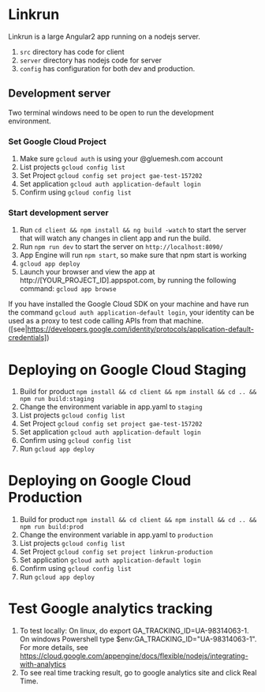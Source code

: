 # Linkrun

Linkrun is a large Angular2 app running on a nodejs server.

1. `src` directory has code for client
2. `server` directory has nodejs code for server
3. `config` has configuration for both dev and production.


## Development server
Two terminal windows need to be open to run the development environment.

### Set Google Cloud Project
1. Make sure `gcloud auth` is using your @gluemesh.com account
2. List projects `gcloud config list`
3. Set Project `gcloud config set project gae-test-157202`
4. Set application `gcloud auth application-default login`
5. Confirm using `gcloud config list`


### Start development server
1. Run `cd client && npm install && ng build -watch` to start the server that will watch any changes in client app and run the build.
2. Run `npm run dev` to start the server on `http://localhost:8090/`
3. App Engine will run `npm start`, so make sure that npm start is working
4. `gcloud app deploy`
5. Launch your browser and view the app at http://[YOUR_PROJECT_ID].appspot.com, by running the following command:
`gcloud app browse`

If you have installed the Google Cloud SDK on your machine and 
have run the command `gcloud auth application-default login`, your identity can be used as a proxy to test code calling APIs from that machine.
([see|https://developers.google.com/identity/protocols/application-default-credentials])


# Deploying on Google Cloud Staging

1. Build for product `npm install && cd client && npm install && cd .. && npm run build:staging`
2. Change the environment variable in app.yaml to `staging`
3. List projects `gcloud config list`
4. Set Project `gcloud config set project gae-test-157202`
4. Set application `gcloud auth application-default login`
5. Confirm using `gcloud config list`
6. Run `gcloud app deploy`

# Deploying on Google Cloud Production

1. Build for product `npm install && cd client && npm install && cd .. && npm run build:prod`
2. Change the environment variable in app.yaml to `production`
3. List projects `gcloud config list`
4. Set Project `gcloud config set project linkrun-production`
4. Set application `gcloud auth application-default login`
5. Confirm using `gcloud config list`
6. Run `gcloud app deploy`

# Test Google analytics tracking

1. To test locally: On linux, do export GA_TRACKING_ID=UA-98314063-1. On windows Powershell type $env:GA_TRACKING_ID="UA-98314063-1". For more details, see https://cloud.google.com/appengine/docs/flexible/nodejs/integrating-with-analytics
2. To see real time tracking result, go to google analytics site and click Real Time.

